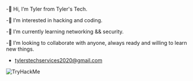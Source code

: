 -👋 Hi, I’m Tyler from Tyler's Tech.

-👀 I’m interested in hacking and coding.

-🌱 I’m currently learning networking && security.

-💞️ I’m looking to collaborate with anyone, always ready and willing to learn new things. 



- tylerstechservices2020@gmail.com


<img src="https://tryhackme-badges.s3.amazonaws.com/LawlessCarrot.png" alt="TryHackMe">

<!---
TylersTech2020/TylersTech2020 is a cow special pie repository because its `README.md` (this file) appears on your GitHub profile.
You can click the Preview link to take a look at your changes or you can leave it how it is cause does anyone actually look at these...
--->
